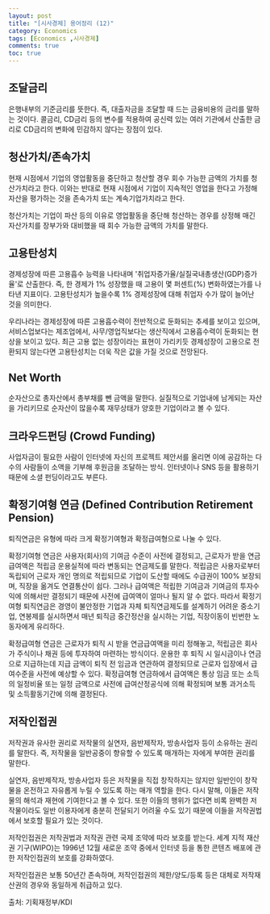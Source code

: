 ```yaml
---
layout: post
title: "[시사경제] 용어정리 (12)"
category: Economics
tags: [Economics ,시사경제]
comments: true
toc: true
---
```

## 조달금리

은행내부의 기준금리를 뜻한다. 즉, 대출자금을 조달할 때 드는 금융비용의 금리를 말하는 것이다. 콜금리, CD금리 등의 변수를 적용하여 공신력 있는 여러 기관에서 산출한 금리로 CD금리의 변화에 민감하지 않다는 장점이 있다.

## 청산가치/존속가치

현재 시점에서 기업의 영업활동을 중단하고 청산할 경우 회수 가능한 금액의 가치를 청산가치라고 한다. 이와는 반대로 현재 시점에서 기업이 지속적인 영업을 한다고 가정해 자산을 평가하는 것을 존속가치 또는 계속기업가치라고 한다.

청산가치는 기업이 파산 등의 이유로 영업활동을 중단해 청산하는 경우를 상정해 매긴 자산가치를 장부가와 대비했을 때 회수 가능한 금액의 가치를 말한다.

## 고용탄성치

경제성장에 따른 고용흡수 능력을 나타내며 '취업자증가율/실질국내총생산(GDP)증가율'로 산출한다. 즉, 한 경제가 1% 성장했을 때 고용이 몇 퍼센트(%) 변화하였는가를 나타낸 지표이다. 고용탄성치가 높을수록 1% 경제성장에 대해 취업자 수가 많이 늘어난 것을 의미한다. 

우리나라는 경제성장에 따른 고용흡수력이 전반적으로 둔화되는 추세를 보이고 있으며, 서비스업보다는 제조업에서, 사무/영업직보다는 생산직에서 고용흡수력이 둔화되는 현상을 보이고 있다. 최근 고용 없는 성장이라는 표현이 가리키듯 경제성장이 고용으로 전환되지 않는다면 고용탄성치는 더욱 작은 값을 가질 것으로 전망된다.

## Net Worth

순자산으로 총자산에서 총부채를 뺀 금액을 말한다. 실질적으로 기업내에 남게되는 자산을 가리키므로 순자산이 많을수록 재무상태가 양호한 기업이라고 볼 수 있다.

## 크라우드펀딩 (Crowd Funding)

사업자금이 필요한 사람이 인터넷에 자신의 프로젝트 제안서를 올리면 이에 공감하는 다수의 사람들이 소액을 기부해 후원금을 조달하는 방식. 인터넷이나 SNS 등을 활용하기 때문에 소셜 펀딩이라고도 부른다.

## 확정기여형 연금 (Defined Contribution Retirement Pension)

퇴직연금은 유형에 따라 크게 확정기여형과 확정급여형으로 나눌 수 있다. 

확정기여형 연금은 사용자(회사)의 기여금 수준이 사전에 결정되고, 근로자가 받을 연금급여액은 적립금 운용실적에 따라 변동되는 연금제도를 말한다. 적립금은 사용자로부터 독립되어 근로자 개인 명의로 적립되므로 기업이 도산할 때에도 수급권이 100% 보장되며, 직장을 옮겨도 연결통산이 쉽다. 그러나 급여액은 적립한 기여금과 기여금의 투자수익에 의해서만 결정되기 때문에 사전에 급여액이 얼마나 될지 알 수 없다. 따라서 확정기여형 퇴직연금은 경영이 불안정한 기업과 자체 퇴직연금제도를 설계하기 어려운 중소기업, 연봉제를 실시하면서 매년 퇴직금 중간정산을 실시하는 기업, 직장이동이 빈번한 노동자에게 유리하다. 

확정급여형 연금은 근로자가 퇴직 시 받을 연금급여액을 미리 정해놓고, 적립금은 회사가 주식이나 채권 등에 투자하여 마련하는 방식이다. 운용한 후 퇴직 시 일시금이나 연금으로 지급하는데 지급 금액이 퇴직 전 임금과 연관하여 결정되므로 근로자 입장에서 급여수준을 사전에 예상할 수 있다. 확정급여형 연금하에서 급여액은 통상 임금 또는 소득의 일정비율 또는 일정 금액으로 사전에 급여산정공식에 의해 확정되며 보통 과거소득 및 소득활동기간에 의해 결정된다.

## 저작인접권

저작권과 유사한 권리로 저작물의 실연자, 음반제작자, 방송사업자 등이 소유하는 권리를 말한다. 즉, 저작물을 일반공중이 향유할 수 있도록 매개하는 자에게 부여한 권리를 말한다. 

실연자, 음반제작자, 방송사업자 등은 저작물을 직접 창작하지는 않지만 일반인이 창작물을 온전하고 자유롭게 누릴 수 있도록 하는 매개 역할을 한다. 다시 말해, 이들은 저작물의 해석과 재현에 기여한다고 볼 수 있다. 또한 이들의 행위가 없다면 비록 완벽한 저작물이라도 일반 이용자에게 충분히 전달되기 어려울 수도 있기 때문에 이들을 저작권법에서 보호할 필요가 있는 것이다.

저작인접권은 저작권법과 저작권 관련 국제 조약에 따라 보호를 받는다. 세계 지적 재산권 기구(WIPO)는 1996년 12월 새로운 조약 중에서 인터넷 등을 통한 콘텐츠 배포에 관한 저작인접권의 보호를 강화하였다. 

저작인접권은 보통 50년간 존속하며, 저작인접권의 제한/양도/등록 등은 대체로 저작재산권의 경우와 동일하게 취급하고 있다.

출처: 기획재정부/KDI